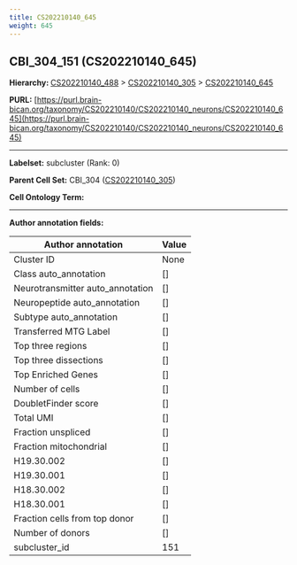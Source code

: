 ```yaml
---
title: CS202210140_645
weight: 645
---
```

## CBI_304_151 (CS202210140_645)
<b>Hierarchy: </b>
[CS202210140_488](../CS202210140_488) >
[CS202210140_305](../CS202210140_305) >
[CS202210140_645](../CS202210140_645)

**PURL:** [https://purl.brain-bican.org/taxonomy/CS202210140/CS202210140_neurons/CS202210140_645](https://purl.brain-bican.org/taxonomy/CS202210140/CS202210140_neurons/CS202210140_645)

---


**Labelset:** subcluster (Rank: 0)

**Parent Cell Set:** CBI_304 ([CS202210140_305](../CS202210140_305))



**Cell Ontology Term:** 

[MARKER GENES.]: #


---

[TRANSFERRED ANNOTATIONS.]: #


[AUTHOR ANNOTATION FIELDS.]: #


**Author annotation fields:**

| Author annotation | Value |
|-------------------|-------|
|Cluster ID|None|
|Class auto_annotation|[]|
|Neurotransmitter auto_annotation|[]|
|Neuropeptide auto_annotation|[]|
|Subtype auto_annotation|[]|
|Transferred MTG Label|[]|
|Top three regions|[]|
|Top three dissections|[]|
|Top Enriched Genes|[]|
|Number of cells|[]|
|DoubletFinder score|[]|
|Total UMI|[]|
|Fraction unspliced|[]|
|Fraction mitochondrial|[]|
|H19.30.002|[]|
|H19.30.001|[]|
|H18.30.002|[]|
|H18.30.001|[]|
|Fraction cells from top donor|[]|
|Number of donors|[]|
|subcluster_id|151|
